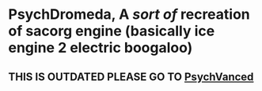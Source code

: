 # PsychDromeda, A *sort of* recreation of sacorg engine (basically ice engine 2 electric boogaloo)

## THIS IS OUTDATED PLEASE GO TO [PsychVanced](https://github.com/Kn1ghtNight/PsychVanced)
